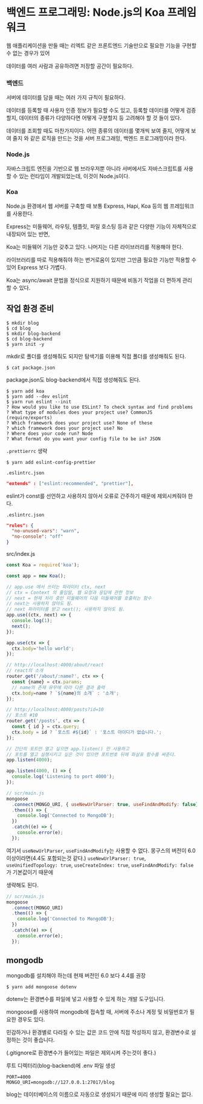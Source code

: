 # 백엔드 프로그래밍: Node.js의 Koa 프레임워크

웹 애플리케이션을 만들 때는 리엑트 같은 프론트엔드 기술만으로 필요한 기능을 구현할 수 없는 경우가 있어

데이터를 여러 사람과 공유하려면 저장할 공간이 필요하다.<br />

### 백엔드

서버에 데이터를 담을 때는 여러 가지 규칙이 필요하다.

데이터를 등록할 때 사용자 인증 정보가 필요할 수도 있고, 등록할 데이터를 어떻게 검증할지, 데이터의 종류가 다양하다면 어떻게 구분할지 등 고려해야 할 것 들이 있다.

데이터를 조회할 때도 마찬가지이다. 어떤 종류의 데이터를 몇개씩 보여 줄지, 어떻게 보여 줄지 와 같은 로직을 만드는 것을 서버 프로그래밍, 백엔드 프로그래밍이라 한다.


### Node.js

자바스크립트 엔진을 기반으로 웹 브라우저뿐 아니라 서버에서도 자바스크립트를 사용할 수 있는 런타임이 개발되었는데, 이것이 Node.js이다.

### Koa

Node.js 환경에서 웹 서버를 구축할 때 보통 Express, Hapi, Koa 등의 웹 프레임워크를 사용한다.

Express는 미들웨어, 라우팅, 템플릿, 파일 호스팅 등과 같은 다양한 기능이 자체적으로 내장되어 있는 반면, 

Koa는 미들웨어 기능만 갖추고 있다. 나머지는 다른 라이브러리를 적용해야 한다.

라이브러리를 따로 적용해줘야 하는 번거로움이 있지만 그만큼 필요한 기능만 적용할 수 있어 Express 보다 가볍다.<br />

Koa는 async/await 문법을 정식으로 지원하기 때문에 비동기 작업을 더 편하게 관리할 수 있다.


## 작업 환경 준비

```
$ mkdir blog
$ cd blog
$ mkdir blog-backend
$ cd blog-backend
$ yarn init -y
```

mkdir로 폴더를 생성해줘도 되지만 탐색기를 이용해 직접 폴더를 생성해줘도 된다.


```
$ cat package.json
```
package.json도 blog-backend에서 직접 생성해줘도 된다.


```
$ yarn add koa
$ yarn add --dev eslint
$ yarn run eslint --init
? How would you like to use ESLint? To check syntax and find problems
? What type of modules does your project use? CommonJS (require/exports)
? Which framework does your project use? None of these
? which framework does your project use? No
? Where does your code run? Node 
? What format do you want your config file to be in? JSON
```

`.prettierrc` 생략



```
$ yarn add eslint-config-prettier
```

`.eslintrc.json`
```json
"extends" : ["eslint:recommended", "prettier"],
```


eslint가 const를 선언하고 사용하지 않아서 오류로 간주하기 때문에 제외시켜줘야 한다.

`.eslintrc.json`
```json
"rules": {
  "no-unused-vars": "warn",
  "no-console": "off"
}
```

src/index.js
```js
const Koa = require('koa');

const app = new Koa();

// app.use 에서 쓰이는 파라미터 ctx, next
// ctx = Context 의 줄임말, 웹 요청과 응답에 관한 정보
// next = 현재 처리 중인 미들웨어의 다음 미들웨어를 호출하는 함수
// next는 사용하지 않아도 됨.
// next 파라미터를 받고 next(); 사용하지 않아도 됨.
app.use((ctx, next) => {
  console.log(1);
  next();
});

app.use(ctx => {
  ctx.body='hello world';
});

// http://localhost:4000/about/react
// react의 소개
router.get('/about/:name?', ctx => {
  const {name} = ctx.params;
  // name의 존재 유무에 따라 다른 결과 출력
  ctx.body=name ? `${name}의 소개` : '소개';
});

// http://localhost:4000/posts?id=10
// 포스트 #10
router.get('/posts', ctx => {
  const { id } = ctx.query;
  ctx.body = id ? `포스트 #${id}` : '포스트 아이디가 없습니다.';
});

// 간단히 포트만 열고 싶으면 app.listen() 만 사용하고
// 포트를 열고 실행시키고 싶은 것이 있으면 포트번호 뒤에 화살표 함수를 써준다.
app.listen(4000);

app.listen(4000, () => {
  console.log('Listening to port 4000');
});

```

```js
// scr/main.js
mongoose
  .connect(MONGO_URI, { useNewUrlParser: true, useFindAndModify: false})
  .then(() => {
    console.log('Connected to MongoDB');
  })
  .catch((e) => {
    console.error(e);
  });
```
여기서 `useNewUrlParser`, `useFindAndModify`는 사용할 수 없다.
몽구스의 버전이 6.0 이상이라면(4.4도 포함되는것 같다.)
`useNewUrlParser: true`, `useUnifiedTopology: true`, `useCreateIndex: true`, `useFindAndModify: false` 가 기본값이기 때문에

생략해도 된다.

```js
// scr/main.js
mongoose
  .connect(MONGO_URI)
  .then(() => {
    console.log('Connected to MongoDB');
  })
  .catch((e) => {
    console.error(e);
  });
```








## mongodb

mongodb를 설치해야 하는데
현재 버전인 6.0 보다 4.4를 권장

```
$ yarn add mongoose dotenv
```
dotenv는 환경변수를 파일에 넣고 사용할 수 있게 하는 개발 도구입니다.

mongoose를 사용하여 mongodb에 접속할 때, 서버에 주소나 계정 및 비밀번호가 필요한 경우도 있다.

민감하거나 환경별로 다라질 수 있는 값은 코드 안에 직접 작성하지 않고, 환경변수로 설정하는 것이 좋습니다.

(.gitignore로 환경변수가 들어있는 파일은 제외시켜 주는것이 좋다.)


루트 디렉터리(blog-backend)에 .env 파일 생성
```
PORT=4000
MONGO_URI=mongodb://127.0.0.1:27017/blog
```
blog는 데이터베이스의 이름으로 자동으로 생성되기 때문에 미리 생성할 필요는 없다.